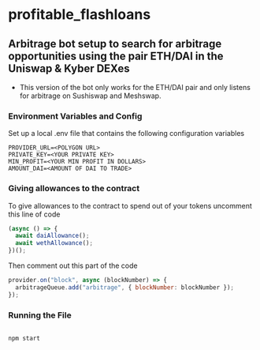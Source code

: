 # profitable_flashloans

## Arbitrage bot setup to search for arbitrage opportunities using the pair ETH/DAI in the Uniswap & Kyber DEXes

- This version of the bot only works for the ETH/DAI pair and only listens for arbitrage on Sushiswap and Meshswap.

### Environment Variables and Config

Set up a local .env file that contains the following configuration variables

```
PROVIDER_URL=<POLYGON URL>
PRIVATE_KEY=<YOUR PRIVATE KEY>
MIN_PROFIT=<YOUR MIN PROFIT IN DOLLARS>
AMOUNT_DAI=<AMOUNT OF DAI TO TRADE>
```

### Giving allowances to the contract

To give allowances to the contract to spend out of your tokens uncomment this line of code

```js
(async () => {
  await daiAllowance();
  await wethAllowance();
})();
```

Then comment out this part of the code

```js
provider.on("block", async (blockNumber) => {
  arbitrageQueue.add("arbitrage", { blockNumber: blockNumber });
});
```

### Running the File

```

npm start

```

